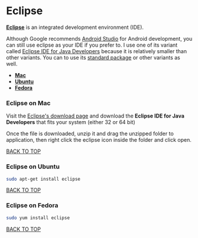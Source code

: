 Eclipse
=======
[**Eclipse**](http://www.eclipse.org) is an integrated development environment (IDE).

Although Google recommends [Android Studio](#android-studio) for Android development, you can still use eclipse as your IDE if you prefer to.  I use one of its variant called [Eclipse IDE for Java Developers](http://www.eclipse.org/downloads/packages/eclipse-ide-java-developers/lunasr2) because it is relatively smaller than other variants.  You can to use its [standard package](http://www.eclipse.org/downloads/packages/eclipse-standard-44/lunar) or other variants as well.

* [**Mac**](#eclipse-on-mac)
* [**Ubuntu**](#eclipse-on-ubuntu)
* [**Fedora**](#eclipse-on-fedora)

### Eclipse on Mac
Visit the [Eclipse's download page](http://www.eclipse.org/downloads) and download the **Eclipse IDE for Java Developers** that fits your system (either 32 or 64 bit)

Once the file is downloaded, unzip it and drag the unzipped folder to application, then right click the eclipse icon inside the folder and click open.

[BACK TO TOP](https://github.com/ctrl-alt-del/devenv)


### Eclipse on Ubuntu
```sh
sudo apt-get install eclipse
```
[BACK TO TOP](https://github.com/ctrl-alt-del/devenv)


### Eclipse on Fedora
```sh
sudo yum install eclipse
```
[BACK TO TOP](https://github.com/ctrl-alt-del/devenv)
